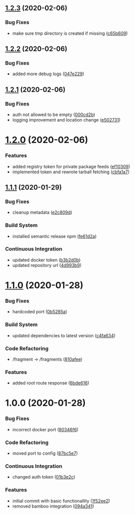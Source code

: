 ## [1.2.3](https://github.com/trutoo/fragment-gateway/compare/v1.2.2...v1.2.3) (2020-02-06)


### Bug Fixes

* make sure tmp directory is created if missing ([c65b609](https://github.com/trutoo/fragment-gateway/commit/c65b6092a7937cff49b2bf21f4b06a4e76b35f5a))

## [1.2.2](https://github.com/trutoo/fragment-gateway/compare/v1.2.1...v1.2.2) (2020-02-06)


### Bug Fixes

* added more debug logs ([047e229](https://github.com/trutoo/fragment-gateway/commit/047e22941a30e994a0d915e0429e73b5067d02fe))

## [1.2.1](https://github.com/trutoo/fragment-gateway/compare/v1.2.0...v1.2.1) (2020-02-06)


### Bug Fixes

* auth not allowed to be empty ([000cd2b](https://github.com/trutoo/fragment-gateway/commit/000cd2ba94d3a4b1a0f3a30a9fc0426ef969b84e))
* logging improvement and location change ([e502731](https://github.com/trutoo/fragment-gateway/commit/e502731e06c526c3b4723b93e1f08c4e7b997280))

# [1.2.0](https://github.com/trutoo/fragment-gateway/compare/v1.1.1...v1.2.0) (2020-02-06)


### Features

* added registry token for private package feeds ([ef10309](https://github.com/trutoo/fragment-gateway/commit/ef103092b9b998efa4c27e94589a803bcd6fb801))
* implemented token and rewrote tarball fetching ([cbfa1a7](https://github.com/trutoo/fragment-gateway/commit/cbfa1a7e02f4859bc87a13c887710ed206e00465))

## [1.1.1](https://github.com/trutoo/fragment-gateway/compare/v1.1.0...v1.1.1) (2020-01-29)


### Bug Fixes

* cleanup metadata ([e2c809d](https://github.com/trutoo/fragment-gateway/commit/e2c809d4dbb70c3a2b12deb8ebeb28866608cefd))


### Build System

* installed semantic release npm ([fe61d2a](https://github.com/trutoo/fragment-gateway/commit/fe61d2a5ff05dd88c18f836705f70fe02ca82bca))


### Continuous Integration

* updated docker token ([b3b2d0b](https://github.com/trutoo/fragment-gateway/commit/b3b2d0bd95b47d3f42c9e01655fed06706aeee75))
* updated repository url ([4d993b9](https://github.com/trutoo/fragment-gateway/commit/4d993b987fa6ab687244b20aeff1a98a5ea446fe))

# [1.1.0](https://github.com/trutoo/fragment-gateway/compare/v1.0.0...v1.1.0) (2020-01-28)


### Bug Fixes

* hardcoded port ([0b5285a](https://github.com/trutoo/fragment-gateway/commit/0b5285a6bdb914bf2c1edcbcc9f606d712aba909))


### Build System

* updated dependencies to latest version ([c4fa634](https://github.com/trutoo/fragment-gateway/commit/c4fa6349dbd8fe7280f621ef9ce52e85c31ad13c))


### Code Refactoring

* /fragment -> /fragments ([810afee](https://github.com/trutoo/fragment-gateway/commit/810afee7e8658bf7c0c1a32d4a0ac68f6613b773))


### Features

* added root route response ([6bde616](https://github.com/trutoo/fragment-gateway/commit/6bde616a4c2bce73762f2ca53c0741bbaaa6b148))

# 1.0.0 (2020-01-28)


### Bug Fixes

* incorrect docker port ([80346f6](https://github.com/trutoo/fragment-gateway/commit/80346f67c41289b0bf9b6d1acc398a05e6bd697c))


### Code Refactoring

* moved port to config ([87bc5e7](https://github.com/trutoo/fragment-gateway/commit/87bc5e779a7dbb07b97945208196a0da0b0cb15b))


### Continuous Integration

* changed auth token ([01b3e2c](https://github.com/trutoo/fragment-gateway/commit/01b3e2cf7dd07e45a4de04dc45a82c7d503cb51d))


### Features

* initial commit with basic functionallity ([1f52ee2](https://github.com/trutoo/fragment-gateway/commit/1f52ee2f9697ac68534c38bb006921e638322f2b))
* removed bamboo integration ([094a341](https://github.com/trutoo/fragment-gateway/commit/094a341ae06b78f2b0649c4cbd62556917e030be))
